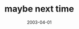 ---
layout: base.njk
title : 'maybe next time' 
view_title : 'maybe next time' 
year : '2003' 
date : '2003-04-01' 
img_file : '/drawing/maybenexttime.png' 
html_file : 'maybenexttime' 
next_html : 'whatdoesthisbuttondo.html' 
year_order : '62' 
permalink : "title/{{html_file}}.html"
---